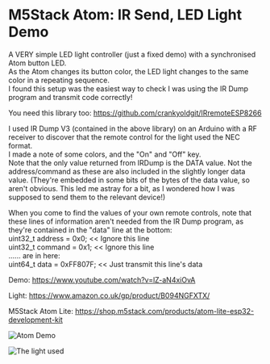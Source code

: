# M5Stack Atom: IR Send, LED Light Demo
A VERY simple LED light controller (just a fixed demo) with a synchronised Atom button LED.       
As the Atom changes its button color, the LED light changes to the same color in a repeating sequence.        
I found this setup was the easiest way to check I was using the IR Dump program and transmit code correctly!         

You need this library too:
https://github.com/crankyoldgit/IRremoteESP8266

I used IR Dump V3 (contained in the above library) on an Arduino with a RF receiver to discover that the remote control for the light used the NEC format.              
I made a note of some colors, and the "On" and "Off" key.                         
Note that the only value returned from IRDump is the DATA value. Not the address/command as these are also included in the slightly longer data value. (They're embedded in some bits of the bytes of the data value, so aren't obvious. This led me astray for a bit, as I wondered how I was supposed to send them to the relevant device!)

When you come to find the values of your own remote controls, note that these lines of information aren't needed from the IR Dump program, as they're contained in the "data" line at the bottom:             
uint32_t address = 0x0; << Ignore this line                 
uint32_t command = 0x1; << Ignore this line                  
...... are in here:                  
uint64_t data = 0xFF807F; << Just transmit this line's data        

Demo: https://www.youtube.com/watch?v=lZ-aN4xiOvA

Light: https://www.amazon.co.uk/gp/product/B094NGFXTX/

M5Stack Atom Lite: https://shop.m5stack.com/products/atom-lite-esp32-development-kit



![Atom Demo](https://user-images.githubusercontent.com/1586332/131835960-ce7c9353-8980-467d-a2c9-7573dfb75346.jpg)

![The light used](https://user-images.githubusercontent.com/1586332/131837809-d3c76dae-69fc-40ee-8dbc-53d3f6897f91.jpg)

